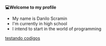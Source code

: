 **💻Welcome to my profile**
<ul>
  <li>My name is Danilo Scramin</li>
  <li>I'm currently in high school</li>
  <li>I intend to start in the world of programming</li>
</ul> 

<a href="https://cmspweb.ip.tv/">testando codigos</a>

<!--
**DanOraSc/DanOraSc** is a ✨ _special_ ✨ repository because its `README.md` (this file) appears on your GitHub profile.

Here are some ideas to get you started:

- 🔭 I’m currently working on ...
- 🌱 I’m currently learning ...
- 👯 I’m looking to collaborate on ...
- 🤔 I’m looking for help with ...
- 💬 Ask me about ...
- 📫 How to reach me: ...
- 😄 Pronouns: ...
- ⚡ Fun fact: ...
-->
